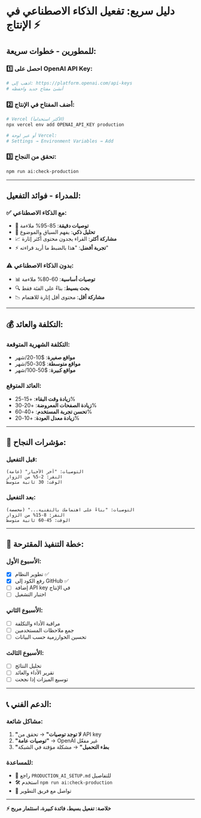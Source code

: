 # دليل سريع: تفعيل الذكاء الاصطناعي في الإنتاج ⚡

## للمطورين - خطوات سريعة:

### 1️⃣ احصل على OpenAI API Key:
```bash
# اذهب إلى: https://platform.openai.com/api-keys
# أنشئ مفتاح جديد واحفظه
```

### 2️⃣ أضف المفتاح في الإنتاج:
```bash
# Vercel (الأكثر استخداماً)
npx vercel env add OPENAI_API_KEY production

# أو عبر لوحة Vercel:
# Settings → Environment Variables → Add
```

### 3️⃣ تحقق من النجاح:
```bash
npm run ai:check-production
```

---

## للمدراء - فوائد التفعيل:

### ✅ مع الذكاء الاصطناعي:
- 🎯 **توصيات دقيقة**: 85-95% ملاءمة
- 🧠 **تحليل ذكي**: يفهم السياق والموضوع
- 📈 **مشاركة أكثر**: القراء يجدون محتوى أكثر إثارة
- ⚡ **تجربة أفضل**: "هذا بالضبط ما أريد قراءته"

### ⚠️ بدون الذكاء الاصطناعي:
- 📊 **توصيات أساسية**: 60-80% ملاءمة
- 🔍 **بحث بسيط**: بناءً على الفئة فقط
- 📉 **مشاركة أقل**: محتوى أقل إثارة للاهتمام

---

## 💰 التكلفة والعائد:

### التكلفة الشهرية المتوقعة:
- **مواقع صغيرة**: $10-20/شهر
- **مواقع متوسطة**: $30-50/شهر  
- **مواقع كبيرة**: $50-100/شهر

### العائد المتوقع:
- **زيادة وقت البقاء**: +15-25%
- **زيادة الصفحات المعروضة**: +20-30%
- **تحسن تجربة المستخدم**: +40-60%
- **زيادة معدل العودة**: +10-20%

---

## 🎯 مؤشرات النجاح:

### قبل التفعيل:
```
التوصيات: "آخر الأخبار" (عامة)
النقر: 2-5% من الزوار
الوقت: 30 ثانية متوسط
```

### بعد التفعيل:
```
التوصيات: "بناءً على اهتمامك بالتقنية..." (مخصصة)
النقر: 8-15% من الزوار
الوقت: 45-60 ثانية متوسط
```

---

## 🚀 خطة التنفيذ المقترحة:

### الأسبوع الأول:
- [x] تطوير النظام ✅
- [x] رفع الكود إلى GitHub ✅
- [ ] إضافة API key في الإنتاج
- [ ] اختبار التشغيل

### الأسبوع الثاني:
- [ ] مراقبة الأداء والتكلفة
- [ ] جمع ملاحظات المستخدمين
- [ ] تحسين الخوارزمية حسب البيانات

### الأسبوع الثالث:
- [ ] تحليل النتائج
- [ ] تقرير الأداء والعائد
- [ ] توسيع الميزات إذا نجحت

---

## 📞 الدعم الفني:

### مشاكل شائعة:
1. **"لا توجد توصيات"** → تحقق من API key
2. **"توصيات عامة"** → OpenAI غير مفعّل
3. **"بطء التحميل"** → مشكلة مؤقتة في الشبكة

### للمساعدة:
- 📖 راجع `PRODUCTION_AI_SETUP.md` للتفاصيل
- 🛠️ استخدم `npm run ai:check-production`
- 📧 تواصل مع فريق التطوير

---

**⚡ خلاصة: تفعيل بسيط، فائدة كبيرة، استثمار مربح**
